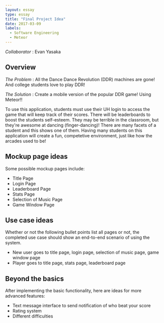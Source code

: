 ```yaml
---
layout: essay
type: essay
title: "Final Project Idea"
date: 2017-03-09
labels:
  - Software Engineering
  - Meteor
---
```


_Collaborator_ : Evan Yasaka

## Overview

_The Problem_ : All the Dance Dance Revolution (DDR) machines are gone! And college students love to play DDR!

_The Solution_ : Create a mobile version of the popular DDR game! Using Meteor!!

To use this application, students must use their UH login to access the game that will keep track of their scores. There will be leaderboards to boost the students self-esteem. They may be terrible in the classroom, but they're awesome at dancing (finger-dancing)! There are many facets of a student and this shows one of them. Having many students on this application will create a fun, competetive environment, just like how the arcades used to be!

## Mockup page ideas
Some possible mockup pages include:
* Title Page
* Login Page
* Leaderboard Page
* Stats Page
* Selection of Music Page
* Game Window Page

## Use case ideas
Whether or not the following bullet points list all pages or not, the completed use case should show an end-to-end scenario of using the system.
* New user goes to title page, login page, selection of music page, game window page
* Player goes to title page, stats page, leaderboard page

## Beyond the basics
After implementing the basic functionality, here are ideas for more advanced features:
* Text message interface to send notification of who beat your score
* Rating system
* Different difficulties
